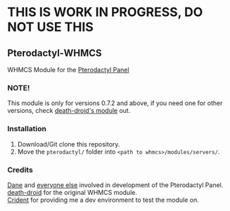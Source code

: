 # THIS IS WORK IN PROGRESS, DO NOT USE THIS

## Pterodactyl-WHMCS
WHMCS Module for the [Pterodactyl Panel](https://github.com/Pterodactyl/Panel/)

### NOTE!
This module is only for versions 0.7.2 and above, if you need one for other versions, check [death-droid's module](https://github.com/death-droid/Pterodactyl-WHMCS) out.

### Installation
1. Download/Git clone this repository.  
2. Move the ``pterodactyl/`` folder into ``<path to whmcs>/modules/servers/``.  

### Credits
[Dane](https://github.com/DaneEveritt) and [everyone else](https://github.com/Pterodactyl/Panel/graphs/contributors) involved in development of the Pterodactyl Panel.  
[death-droid](https://github.com/death-droid) for the original WHMCS module.  
[Crident](https://crident.com) for providing me a dev environment to test the module on.  